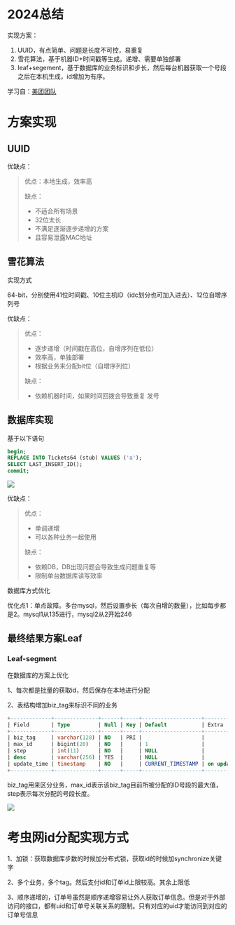 # 2024总结

实现方案：

1. UUID，有点简单、问题是长度不可控，易重复
2. 雪花算法，基于机器ID+时间戳等生成。递增、需要单独部署
3. leaf+segement，基于数据库的业务标识和步长，然后每台机器获取一个号段之后在本机生成，id增加为有序。



学习自：[美团团队](https://tech.meituan.com/2017/04/21/mt-leaf.html)

# 方案实现

## UUID

优缺点：

> 优点：本地生成，效率高
>
> 缺点：
>
> + 不适合所有场景
> + 32位太长
> + 不满足逐渐逐步递增的方案
> + 且容易泄露MAC地址





## 雪花算法

实现方式

64-bit，分别使用41位时间戳、10位主机ID（idc划分也可加入进去）、12位自增序列号



优缺点：

> 优点：
>
> + 逐步递增（时间戳在高位，自增序列在低位）
> + 效率高，单独部署
> + 根据业务来分配bit位（自增序列位）
>
> 缺点：
>
> + 依赖机器时间，如果时间回拨会导致重复 发号



## 数据库实现

基于以下语句

```sql
begin;
REPLACE INTO Tickets64 (stub) VALUES ('a');
SELECT LAST_INSERT_ID();
commit;
```

![](https://awps-assets.meituan.net/mit-x/blog-images-bundle-2017/8a4de8e8.png)

优缺点：

> 优点：
>
> + 单调递增
> + 可以各种业务一起使用
>
> 缺点：
>
> + 依赖DB，DB出现问题会导致生成问题重复等
> + 限制单台数据库读写效率

数据库方式优化

优化点1：单点故障。多台mysql，然后设置歩长（每次自增的数量），比如每步都是2。mysql1从135进行，mysql2从2开始246

## 最终结果方案Leaf

### Leaf-segment

在数据库的方案上优化

1、每次都是批量的获取id，然后保存在本地进行分配

2、表结构增加biz_tag来标识不同的业务

```sql
+-------------+--------------+------+-----+-------------------+-----------------------------+
| Field       | Type         | Null | Key | Default           | Extra                       |
+-------------+--------------+------+-----+-------------------+-----------------------------+
| biz_tag     | varchar(128) | NO   | PRI |                   |                             |
| max_id      | bigint(20)   | NO   |     | 1                 |                             |
| step        | int(11)      | NO   |     | NULL              |                             |
| desc        | varchar(256) | YES  |     | NULL              |                             |
| update_time | timestamp    | NO   |     | CURRENT_TIMESTAMP | on update CURRENT_TIMESTAMP |
+-------------+--------------+------+-----+-------------------+-----------------------------+
```

biz_tag用来区分业务，max_id表示该biz_tag目前所被分配的ID号段的最大值，step表示每次分配的号段长度。

![](https://awps-assets.meituan.net/mit-x/blog-images-bundle-2017/5e4ff128.png)





# 考虫网id分配实现方式

1、加锁：获取数据库步数的时候加分布式锁，获取id的时候加synchronize关键字

2、多个业务，多个tag。然后支付id和订单id上限较高。其余上限低

3、顺序递增的，订单号虽然是顺序递增容易让外人获取订单信息。但是对于外部访问的接口，都有uid和订单号关联关系的限制。只有对应的uid才能访问到对应的订单号信息



